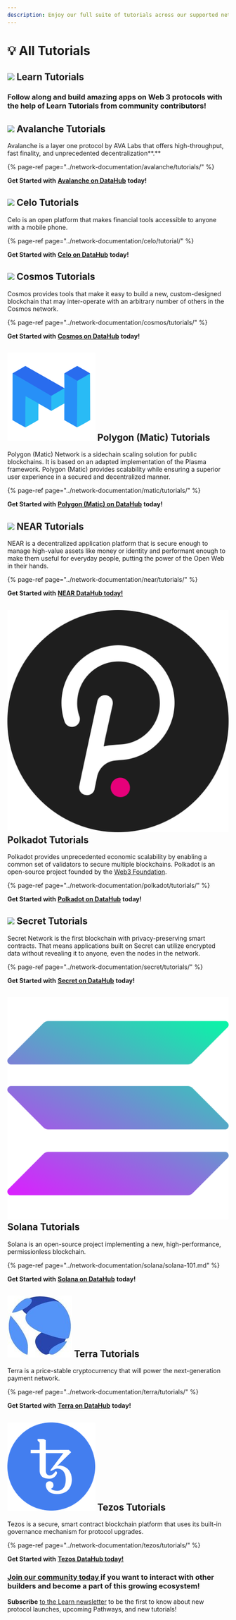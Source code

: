 ```yaml
---
description: Enjoy our full suite of tutorials across our supported networks
---
```


# 💡 All Tutorials

## ![](../.gitbook/assets/vhhp1wl4_400x400-1-.jpg) Learn Tutorials

### Follow along and build amazing apps on Web 3 protocols with the help of Learn Tutorials from community contributors!

## ![](../.gitbook/assets/avalanche_token_round-300x300.png) Avalanche Tutorials

Avalanche is a layer one protocol by AVA Labs that offers high-throughput, fast finality, and unprecedented decentralization**.**

{% page-ref page="../network-documentation/avalanche/tutorials/" %}

**Get Started with** [**Avalanche on DataHub**](https://figment.io/datahub/avalanche/) **today!**

## ![](../.gitbook/assets/37552875%20%282%29%20%282%29%20%282%29%20%282%29%20%282%29%20%282%29%20%282%29%20%282%29%20%282%29%20%282%29%20%282%29%20%282%29%20%282%29%20%282%29.png) Celo Tutorials

Celo is an open platform that makes financial tools accessible to anyone with a mobile phone.

{% page-ref page="../network-documentation/celo/tutorial/" %}

**Get Started with** [**Celo on DataHub**](https://figment.io/datahub/celo/) **today!**

## ![](../.gitbook/assets/rsz_1cosmoslogo_1.png) **Cosmos Tutorials**

Cosmos provides tools that make it easy to build a new, custom-designed blockchain that may inter-operate with an arbitrary number of others in the Cosmos network.

{% page-ref page="../network-documentation/cosmos/tutorials/" %}

**Get Started with** [**Cosmos on DataHub**](https://figment.io/datahub/cosmos/) **today!**

## ![](../.gitbook/assets/matic_network.png) Polygon \(Matic\) Tutorials

Polygon \(Matic\) Network is a sidechain scaling solution for public blockchains. It is based on an adapted implementation of the Plasma framework. Polygon \(Matic\) provides scalability while ensuring a superior user experience in a secured and decentralized manner.

{% page-ref page="../network-documentation/matic/tutorials/" %}

**Get Started with** [**Polygon \(Matic\) on DataHub**](https://figment.io/datahub/matic/) **today!** 

## ![](../.gitbook/assets/tnear_icon_1.png) **NEAR Tutorials**

NEAR is a decentralized application platform that is secure enough to manage high-value assets like money or identity and performant enough to make them useful for everyday people, putting the power of the Open Web in their hands.

{% page-ref page="../network-documentation/near/tutorials/" %}

**Get Started with** [**NEAR DataHub today!** ](https://figment.io/datahub/near/)

## ![](../.gitbook/assets/dot-circle-solid-default.svg) **Polkadot Tutorials**

Polkadot provides unprecedented economic scalability by enabling a common set of validators to secure multiple blockchains. Polkadot is an open-source project founded by the [Web3 Foundation](https://web3.foundation/).

{% page-ref page="../network-documentation/polkadot/tutorials/" %}

**Get Started with** [**Polkadot on DataHub**](https://figment.io/datahub/polkadot/) **today!**

## ![](../.gitbook/assets/logo1.png) **Secret Tutorials**

Secret Network is the first blockchain with privacy-preserving smart contracts. That means applications built on Secret can utilize encrypted data without revealing it to anyone, even the nodes in the network.

{% page-ref page="../network-documentation/secret/tutorials/" %}

**Get Started with** [**Secret on DataHub**](https://figment.io/datahub/secret-network/) **today!**

## ![](../.gitbook/assets/solana.png) Solana Tutorials

Solana is an open-source project implementing a new, high-performance, permissionless blockchain.

{% page-ref page="../network-documentation/solana/solana-101.md" %}

**Get Started with** [**Solana on DataHub**](https://figment.io/datahub/solana/) **today!**

## ![](../.gitbook/assets/rsz_terra-logo.jpg) Terra Tutorials

Terra is a price-stable cryptocurrency that will power the next-generation payment network.

{% page-ref page="../network-documentation/terra/tutorials/" %}

**Get Started with** [**Terra on DataHub**](https://figment.io/datahub/terra/) **today!**

## ![](../.gitbook/assets/2011%20%281%29.png) **Tezos Tutorials**

Tezos is a secure, smart contract blockchain platform that uses its built-in governance mechanism for protocol upgrades.

{% page-ref page="../network-documentation/tezos/tutorials/" %}

**Get Started with** [**Tezos DataHub today!**](https://figment.io/datahub/tezos/)

### [Join our community today ](https://discord.gg/fszyM7K)if you want to interact with other builders and become a part of this growing ecosystem!

**Subscribe** [to the Learn newsletter](https://datahub.figment.io/subscribe) to be the first to know about new protocol launches, upcoming Pathways, and new tutorials!

